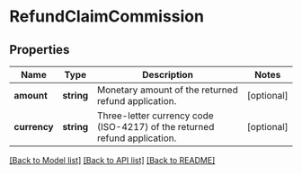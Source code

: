 # RefundClaimCommission

## Properties
Name | Type | Description | Notes
------------ | ------------- | ------------- | -------------
**amount** | **string** | Monetary amount of the returned refund application. | [optional] 
**currency** | **string** | Three-letter currency code (ISO-4217) of the returned refund application. | [optional] 

[[Back to Model list]](../../README.md#documentation-for-models) [[Back to API list]](../../README.md#documentation-for-api-endpoints) [[Back to README]](../../README.md)

